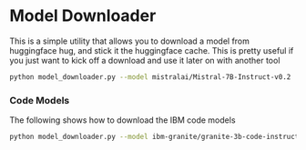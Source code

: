 # Model Downloader
This is a simple utility that allows you to download a model from huggingface hug, and stick it the huggingface cache.
This is pretty useful if you just want to kick off a download and use it later on with another tool


```bash
python model_downloader.py --model mistralai/Mistral-7B-Instruct-v0.2
```

### Code Models
The following shows how to download the IBM code models

```bash
python model_downloader.py --model ibm-granite/granite-3b-code-instruct
```